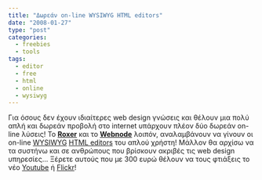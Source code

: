 ```yaml
---
title: "Δωρεάν on-line WYSIWYG HTML editors"
date: "2008-01-27"
type: "post"
categories:
  - freebies
  - tools
tags:
  - editor
  - free
  - html
  - online
  - wysiwyg
---
```


Για όσους δεν έχουν ιδιαίτερες web design γνώσεις και θέλουν μια πολύ απλή και δωρεάν προβολή στο internet υπάρχουν πλέον δύο δωρεάν on-line λύσεις! To [**Roxer**](http://www.roxer.com/ "Roxer site") και το [**Webnode**](http://www.webnode.com/en/ "Webnode site") λοιπόν, αναλαμβάνουν να γίνουν οι on-line [WYSIWYG](http://en.wikipedia.org/wiki/WYSIWYG "What is WYSIWYG in Wiki") [HTML editors](http://en.wikipedia.org/wiki/HTML_editor "HTML editors in Wiki") του απλού χρήστη! Μάλλον θα αρχίσω να τα συστήνω και σε ανθρώπους που βρίσκουν ακριβές τις web design υπηρεσίες... Ξέρετε αυτούς που με 300 ευρώ θέλουν να τους φτιάξεις το νέο [Youtube](http://www.youtube.com/ "Youtube site") ή [Flickr](http://www.flickr.com/ "Flickr site")!
